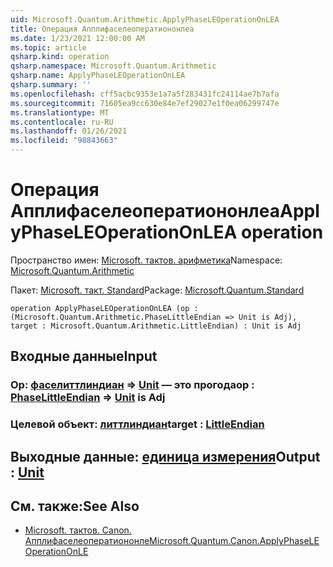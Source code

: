 ```yaml
---
uid: Microsoft.Quantum.Arithmetic.ApplyPhaseLEOperationOnLEA
title: Операция Апплифаселеоператиононлеа
ms.date: 1/23/2021 12:00:00 AM
ms.topic: article
qsharp.kind: operation
qsharp.namespace: Microsoft.Quantum.Arithmetic
qsharp.name: ApplyPhaseLEOperationOnLEA
qsharp.summary: ''
ms.openlocfilehash: cff5acbc9353e1a7a5f283431fc24114ae7b7afa
ms.sourcegitcommit: 71605ea9cc630e84e7ef29027e1f0ea06299747e
ms.translationtype: MT
ms.contentlocale: ru-RU
ms.lasthandoff: 01/26/2021
ms.locfileid: "98843663"
---
```

# <a name="applyphaseleoperationonlea-operation"></a><span data-ttu-id="12b2e-102">Операция Апплифаселеоператиононлеа</span><span class="sxs-lookup"><span data-stu-id="12b2e-102">ApplyPhaseLEOperationOnLEA operation</span></span>

<span data-ttu-id="12b2e-103">Пространство имен: [Microsoft. тактов. арифметика](xref:Microsoft.Quantum.Arithmetic)</span><span class="sxs-lookup"><span data-stu-id="12b2e-103">Namespace: [Microsoft.Quantum.Arithmetic](xref:Microsoft.Quantum.Arithmetic)</span></span>

<span data-ttu-id="12b2e-104">Пакет: [Microsoft. такт. Standard](https://nuget.org/packages/Microsoft.Quantum.Standard)</span><span class="sxs-lookup"><span data-stu-id="12b2e-104">Package: [Microsoft.Quantum.Standard](https://nuget.org/packages/Microsoft.Quantum.Standard)</span></span>




```qsharp
operation ApplyPhaseLEOperationOnLEA (op : (Microsoft.Quantum.Arithmetic.PhaseLittleEndian => Unit is Adj), target : Microsoft.Quantum.Arithmetic.LittleEndian) : Unit is Adj
```


## <a name="input"></a><span data-ttu-id="12b2e-105">Входные данные</span><span class="sxs-lookup"><span data-stu-id="12b2e-105">Input</span></span>

### <a name="op--phaselittleendian--unit--is-adj"></a><span data-ttu-id="12b2e-106">Op: [фаселиттлиндиан](xref:Microsoft.Quantum.Arithmetic.PhaseLittleEndian) => [Unit](xref:microsoft.quantum.lang-ref.unit)  — это прогода</span><span class="sxs-lookup"><span data-stu-id="12b2e-106">op : [PhaseLittleEndian](xref:Microsoft.Quantum.Arithmetic.PhaseLittleEndian) => [Unit](xref:microsoft.quantum.lang-ref.unit)  is Adj</span></span>




### <a name="target--littleendian"></a><span data-ttu-id="12b2e-107">Целевой объект: [литтлиндиан](xref:Microsoft.Quantum.Arithmetic.LittleEndian)</span><span class="sxs-lookup"><span data-stu-id="12b2e-107">target : [LittleEndian](xref:Microsoft.Quantum.Arithmetic.LittleEndian)</span></span>





## <a name="output--unit"></a><span data-ttu-id="12b2e-108">Выходные данные: [единица измерения](xref:microsoft.quantum.lang-ref.unit)</span><span class="sxs-lookup"><span data-stu-id="12b2e-108">Output : [Unit](xref:microsoft.quantum.lang-ref.unit)</span></span>



## <a name="see-also"></a><span data-ttu-id="12b2e-109">См. также:</span><span class="sxs-lookup"><span data-stu-id="12b2e-109">See Also</span></span>

- [<span data-ttu-id="12b2e-110">Microsoft. тактов. Canon. Апплифаселеоператиононле</span><span class="sxs-lookup"><span data-stu-id="12b2e-110">Microsoft.Quantum.Canon.ApplyPhaseLEOperationOnLE</span></span>](xref:Microsoft.Quantum.Canon.ApplyPhaseLEOperationOnLE)